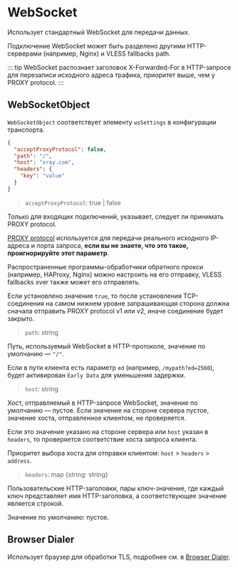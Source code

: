 # WebSocket

Использует стандартный WebSocket для передачи данных.

Подключение WebSocket может быть разделено другими HTTP-серверами (например, Nginx) и VLESS fallbacks path.

::: tip
WebSocket распознает заголовок X-Forwarded-For в HTTP-запросе для перезаписи исходного адреса трафика, приоритет выше, чем у PROXY protocol.
:::

## WebSocketObject

`WebSocketObject` соответствует элементу `wsSettings` в конфигурации транспорта.

```json
{
  "acceptProxyProtocol": false,
  "path": "/",
  "host": "xray.com",
  "headers": {
    "key": "value"
  }
}
```

> `acceptProxyProtocol`: true | false

Только для входящих подключений, указывает, следует ли принимать PROXY protocol.

[PROXY protocol](https://www.haproxy.org/download/2.2/doc/proxy-protocol.txt) используется для передачи реального исходного IP-адреса и порта запроса, **если вы не знаете, что это такое, проигнорируйте этот параметр**.

Распространенные программы-обработчики обратного прокси (например, HAProxy, Nginx) можно настроить на его отправку, VLESS fallbacks xver также может его отправлять.

Если установлено значение `true`, то после установления TCP-соединения на самом нижнем уровне запрашивающая сторона должна сначала отправить PROXY protocol v1 или v2, иначе соединение будет закрыто.

> `path`: string

Путь, используемый WebSocket в HTTP-протоколе, значение по умолчанию — `"/"`.

Если в пути клиента есть параметр `ed` (например, ```/mypath?ed=2560```), будет активирован `Early Data` для уменьшения задержки.

> `host`: string

Хост, отправляемый в HTTP-запросе WebSocket, значение по умолчанию — пустое. Если значение на стороне сервера пустое, значение хоста, отправленное клиентом, не проверяется.

Если это значение указано на стороне сервера или `host` указан в `headers`, то проверяется соответствие хоста запроса клиента.

Приоритет выбора хоста для отправки клиентом: `host` > `headers` > `address`.

> `headers`: map \{string: string\}

Пользовательские HTTP-заголовки, пары ключ-значение, где каждый ключ представляет имя HTTP-заголовка, а соответствующее значение является строкой.

Значение по умолчанию: пустое.

## Browser Dialer

Использует браузер для обработки TLS, подробнее см. в [Browser Dialer](../features/browser_dialer.md).